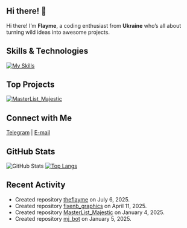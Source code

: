 ## Hi there! 👋

Hi there! I’m **Flayme**, a coding enthusiast from **Ukraine** who’s all about turning wild ideas into awesome projects.

## Skills & Technologies

[![My Skills](https://skillicons.dev/icons?i=c,cpp,js,react,arduino,html,css,bots,py,fastapi,mysql,mongodb,sqlite,postgres,vscode,figma,ae,ubuntu&perline=8)](https://skillicons.dev)

## Top Projects

[![**MasterList_Majestic**](https://github-readme-stats.vercel.app/api/pin/?username=theflayme&repo=MasterList_Majestic&theme=dark)](https://github.com/theflayme/MasterList_Majestic)

## Connect with Me

<a href="https://t.me/theflayme" target="_blank" rel="noopener noreferrer"><Icon /> Telegram</a> | <a href="workd6studio@gmail.com" target="_blank" rel="noopener noreferrer"><Icon /> E-mail</a>

## GitHub Stats
![GitHub Stats](https://github-readme-stats.vercel.app/api?username=theflayme&show_icons=true&theme=radical)
[![Top Langs](https://github-readme-stats.vercel.app/api/top-langs/?username=theflayme&layout=compact&theme=dark)](https://github.com/anuraghazra/github-readme-stats)

## Recent Activity

- Created repository [theflayme](https://github.com/theflayme/theflayme) on July 6, 2025.
- Created repository [fixenb_graphics](https://github.com/theflayme/fixenb_graphics) on April 11, 2025.
- Created repository [MasterList_Majestic](https://github.com/theflayme/MasterList_Majestic) on January 4, 2025.
- Created repository [mj_bot](https://github.com/theflayme/mj_bot) on January 5, 2025.
